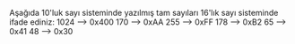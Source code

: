 Aşağıda 10'luk sayı sisteminde yazılmış tam sayıları 16'lık sayı sisteminde ifade ediniz:
1024  --> 0x400
170   --> 0xAA
255   --> 0xFF
178   --> 0xB2
65    --> 0x41
48    --> 0x30
